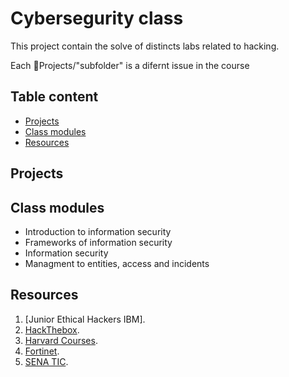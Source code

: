 # Cybersegurity class

This project contain the solve of distincts labs related to hacking.

Each 📂Projects/"subfolder" is a difernt issue in the course

## Table content

- [Projects](#projects)
- [Class modules](#class-modules)
- [Resources](#resources)

## Projects

## Class modules

- Introduction to information security
- Frameworks of information security
- Information security
- Managment to entities, access and incidents

## Resources

1. [Junior Ethical Hackers IBM].
2. [HackThebox](https://www.hackthebox.com/).
3. [Harvard Courses](https://pll.harvard.edu/subject/cybersecurity).
4. [Fortinet](https://www.fortinet.com/training/cybersecurity-professionals).
5. [SENA TIC](https://mintic.gov.co/senatic).
